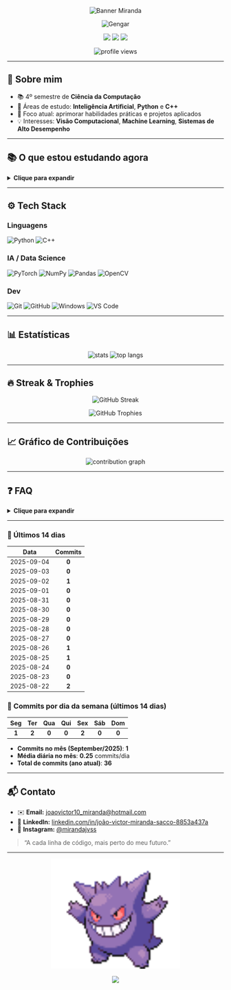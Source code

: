 <!-- TOPO: Modelo 2 - Roxo sólido neon -->
<p align="center">
  <img src="https://capsule-render.vercel.app/api?type=waving&height=250&text=Miranda&fontAlign=50&fontAlignY=40&color=9400D3&fontColor=ffffff&fontFamily=Pacifico&desc=Desenvolvedor%20e%20Estudante%20de%20Ci%C3%AAncia%20da%20Computa%C3%A7%C3%A3o&descAlign=50&descAlignY=65&descSize=14&animation=fadeIn" alt="Banner Miranda"/>
</p>

<!-- Mascote Gengar topo -->
<p align="center">
  <img src="https://raw.githubusercontent.com/PokeAPI/sprites/master/sprites/pokemon/other/showdown/94.gif" width="120" alt="Gengar"/>
</p>

<!-- CTA - Links rápidos -->
<p align="center">
  <a href="mailto:joaovictor10_miranda@hotmail.com"><img src="https://img.shields.io/badge/Contato-Email-9400D3?style=for-the-badge&logo=minutemailer&logoColor=white"/></a>
  <a href="https://www.linkedin.com/in/jo%C3%A3o-victor-miranda-sacco-8853a437a"><img src="https://img.shields.io/badge/LinkedIn-Conectar-9400D3?style=for-the-badge&logo=linkedin&logoColor=white"/></a>
  <a href="https://www.instagram.com/mirandajvss"><img src="https://img.shields.io/badge/Instagram-@mirandajvss-9400D3?style=for-the-badge&logo=instagram&logoColor=white"/></a>
</p>

<p align="center">
  <img src="https://komarev.com/ghpvc/?username=miranda-1&style=flat-square&label=Profile%20views&color=9400D3" alt="profile views"/>
</p>

---

## 🧩 Sobre mim
- 📚 4º semestre de **Ciência da Computação**
- 🧠 Áreas de estudo: **Inteligência Artificial**, **Python** e **C++**
- 🎯 Foco atual: aprimorar habilidades práticas e projetos aplicados
- 💡 Interesses: **Visão Computacional**, **Machine Learning**, **Sistemas de Alto Desempenho**

---

## 📚 O que estou estudando agora
<details>
  <summary><b>Clique para expandir</b></summary>
  <br>
  • Algoritmos e estruturas de dados em C++ <br>
  • Fundamentos de Machine Learning <br>
  • Python <br>
</details>

---

## ⚙️ Tech Stack
### Linguagens
![Python](https://img.shields.io/badge/Python-9400D3?style=for-the-badge&logo=python&logoColor=white)
![C++](https://img.shields.io/badge/C%2B%2B-9400D3?style=for-the-badge&logo=c%2B%2B&logoColor=white)

### IA / Data Science
![PyTorch](https://img.shields.io/badge/PyTorch-9400D3?style=for-the-badge&logo=pytorch&logoColor=white)
![NumPy](https://img.shields.io/badge/NumPy-9400D3?style=for-the-badge&logo=numpy&logoColor=white)
![Pandas](https://img.shields.io/badge/Pandas-9400D3?style=for-the-badge&logo=pandas&logoColor=white)
![OpenCV](https://img.shields.io/badge/OpenCV-9400D3?style=for-the-badge&logo=opencv&logoColor=white)

### Dev
![Git](https://img.shields.io/badge/Git-9400D3?style=for-the-badge&logo=git&logoColor=white)
![GitHub](https://img.shields.io/badge/GitHub-9400D3?style=for-the-badge&logo=github&logoColor=white)
![Windows](https://img.shields.io/badge/Windows-9400D3?style=for-the-badge&logo=windows&logoColor=white)
![VS Code](https://img.shields.io/badge/VS%20Code-9400D3?style=for-the-badge&logo=visualstudiocode&logoColor=white)

---

## 📊 Estatísticas
<p align="center">
  <img height="160" src="https://github-readme-stats.vercel.app/api?username=miranda-1&show_icons=true&theme=midnight-purple&rank_icon=github" alt="stats"/>
  <img height="160" src="https://github-readme-stats.vercel.app/api/top-langs/?username=miranda-1&layout=compact&theme=midnight-purple" alt="top langs"/>
</p>

---

## 🔥 Streak & Trophies
<p align="center">
  <img src="https://streak-stats.demolab.com?user=miranda-1&theme=tokyonight&hide_border=true&border_radius=6" alt="GitHub Streak" />
</p>

<p align="center">
  <img src="https://github-profile-trophy.vercel.app/?username=miranda-1&theme=dracula&no-frame=true&no-bg=true&margin-w=4" alt="GitHub Trophies"/>
</p>

---

## 📈 Gráfico de Contribuições
<p align="center">
  <img src="https://github-readme-activity-graph.vercel.app/graph?username=miranda-1&bg_color=0d1117&color=c9d1d9&line=9400D3&point=9400D3&area=true&hide_border=true" alt="contribution graph"/>
</p>

---

## ❓ FAQ
<details>
  <summary><b>Clique para expandir</b></summary>
  <br>
  <b>Stack preferida?</b> Python + PyTorch + C++. <br>
  <b>Ambiente?</b> Windows + VS Code. <br>
  <b>Objetivo?</b> Estágio/Trainee em IA ou Desenvolvimento de Software. <br>
</details>

---

<!--COMMITS_TABLE_START-->
### 🔮 Últimos 14 dias

| Data | Commits |
|:----:|:-------:|
| 2025-09-04 | **0** |
| 2025-09-03 | **0** |
| 2025-09-02 | **1** |
| 2025-09-01 | **0** |
| 2025-08-31 | **0** |
| 2025-08-30 | **0** |
| 2025-08-29 | **0** |
| 2025-08-28 | **0** |
| 2025-08-27 | **0** |
| 2025-08-26 | **1** |
| 2025-08-25 | **1** |
| 2025-08-24 | **0** |
| 2025-08-23 | **0** |
| 2025-08-22 | **2** |

### 💜 Commits por dia da semana (últimos 14 dias)

| Seg | Ter | Qua | Qui | Sex | Sáb | Dom |
|:---:|:---:|:---:|:---:|:---:|:---:|:---:|
| **1** | **2** | **0** | **0** | **2** | **0** | **0** |

<!--COMMITS_TABLE_END-->

<!--COMMITS_SUMMARY_START-->
- **Commits no mês (September/2025)**: **1**
- **Média diária no mês**: **0.25** commits/dia
- **Total de commits (ano atual)**: **36**

<!--COMMITS_SUMMARY_END-->

---

## 📬 Contato
- ✉️ **Email:** <joaovictor10_miranda@hotmail.com>  
- 💼 **LinkedIn:** [linkedin.com/in/joão-victor-miranda-sacco-8853a437a](https://www.linkedin.com/in/jo%C3%A3o-victor-miranda-sacco-8853a437a)  
- 📸 **Instagram:** [@mirandajvss](https://www.instagram.com/mirandajvss)  

> “A cada linha de código, mais perto do meu futuro.”

---

<!-- Mascote Gengar final -->
<p align="center">
  <img src="https://raw.githubusercontent.com/PokeAPI/sprites/master/sprites/pokemon/versions/generation-v/black-white/animated/94.gif" width="300" alt="Gengar"/>
</p>

<!-- RODAPÉ: Modelo 2 - Sólido roxo -->
<p align="center">
  <img src="https://capsule-render.vercel.app/api?type=waving&height=220&section=footer&color=9400D3&reversal=true&theme=dark"/>
</p>
